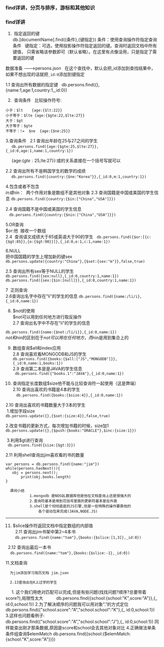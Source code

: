 ### find详讲，分页与排序，游标和其他知识

### find详讲 
1.  指定返回的键  
db.[documentName].find({条件},{键指定}) 
条件：使用查询操作符指定查询条件  
键指定：可选，使用投影操作符指定返回的键。查询时返回文档中所有键值， 只需省略该参数即可（默认省略）。在这里有点像没用，只是指定了需要返回的键

数据准备  --->persons.json  
在这个查找中，默认会把_id添加到查找结果中，如果不想出现的话就把```_id:0```添加到键指定  

1.1 查询出所有数据的指定键  
db.persons.find({},{name:1,age:1,country:1,_id:0})


2.  查询条件  
比较操作符号:  
```
小于：$lt    {age:{$lt:22}}  
小于等于：$lte {age:{$gte:22,$lte:27}}  
大于：$gt  
大于等于：$gte  
不等于：!=  $ne  {age:{$ne:25}}
```

3.查询条件  
2.1 查询出年龄在25与27之间的学生    
      ```db.persons.find({age:{$gte:25,$lte:27}},{_id:0,age:1,name:1,country:1})```
      
      {age:{$gte:25,$lte:27}}:或的关系直接在一个括号写就可以  
      
2.2 查询出所有不是韩国学生的数学的成绩  
    ``` db.persons.find({country:{$ne:"Korea"}},{_id:0,m:1,country:1})```  
    
4.包含或者不包含  
$in或$nin：  两个作用对象是数组不是其他对象
2.3 查询国籍是中国或美国的学生信息
  ```db.persons.find({country:{$in:["China","USA"]}})```  
  
2.4 查询国籍不是中国或美国的学生信息  
    ```db.persons.find({country:{$nin:["China","USA"]}})```  
    
 5.OR查询  
 $or:他  接收一个数组  
 2.4  查询语文成绩大于85或英语大于90的学生  
 ```db.persons.find({$or:[{c:{$gt:85}},{e:{$gt:90}}]},{_id:0,e:1,c:1,name:1})```  
 
 6.NULL  
 把中国国籍的学生上增加新的键sex  
 ```db.persons.update({country:"China"},{$set:{sex:"m"}},false,true)```  
 
 2.5  查询出所有sex等于NULL的学生  
 ```db.persons.find({sex:null},{_id:0,country:1,name:1})```  
 ```db.persons.find({sex:{$in:[null]}},{_id:0,country:1,name:1})```
 
 7  正则查询  
 2.6查询出名字中存在"li"的学生的信息
 ```db.persons.find({name:/li/i},{_id:0,name:1})```  
 
8.  $not的使用  
 $not可以用到任何地方进行取反操作  
 2.7 查询出名字中不存在"li"的学生的信息  
 
 ```db.persons.find({name:{$not:/li/i}},{_id:0,name:1})```  
 $not和$nin的区别在于$not 可以用在任何地方，而$nin是用到集合上的  
 
 9. 数组查询$all和index应用  
 2.8 查询喜欢看MONGODB和JS的学生  
 ```db.persons.find({books:{$all:["JS","MONGODB"]}},{_id:0,name:1,books:1})```  
 2.9 查询第二本是是JAVA的学生信息  
 ``` db.persons.find({"books.1":"JAVA"},{_id:0,name:1})```  
 
 10. 查询指定长度数组$size他不能与比较查询符一起使用（这是弊端）  
  2.10 查询出喜欢的书籍是4本的学生  
  ``` db.persons.find({books:{$size:4}},{_id:0,name:1})```  
  
  2.10 查询出喜欢的书籍数量大于3本的学生  
  1.增加字段size  
  ```db.persons.update({},{$set:{size:4}},false,true)```  
  
  2.改变书籍的更新方式，每次增加书籍的时候，size加1  
  ```db.persons.update({},{$push:{books:"ORACLE"},$inc:{size:1}})```  
  
  3.利用$gt进行查询  
  ``` db.persons.find({size:{$gt:3}})```  
  
  2.11 利用shell查询出jim喜欢看的书的数量  
 ```
 var persons = db.persons.find({name:"jim"})
while(persons.hasNext()){
	obj = persons.next();
        print(obj.books.length)
} 
```


      课间小结
               1.mongodb 是NOSQL数据库但是他在文档查询上还是很强大的
               2.查询符基本是用到花括号里面的更新符基本是在外面
               3.shell是个彻彻底底的JS引擎,但是一些特殊的操作要靠他的
                   各个驱动包来完成(JAVA,NODE.JS)
                   
                   
 ---------------------------------------------------
 11.	$slice操作符返回文档中指定数组的内部值  
   2.11 查询出jim书架中第2~4本书  
   ``` db.persons.find({name:"tom"},{books:{$slice:[1,3]},_id:0})```  
   
   2.12	 查询出最后一本书  
   ``` db.persons.find({name:"tom"},{books:{$slice:-1},_id:0})```
   
11.文档查询  
    
      为jim添加学习简历文档 jim.json 
      
      2.13查询出在K上过学的学生
      
      1. 这个我们用绝对匹配可以完成,但是有些问题(找找问题?顺序?总要带着score?),局限性太大
           db.persons.find({school:{school:"K",score:"A"}},{_ id:0,school:1})
      2.为了解决顺序的问题我可以用对象”.”的方式定位
           db.persons.find({"school.score":"A","school.school":"K"},{_ id:0,school:1})
      3.这样也问题看例子:
 	    db.persons.find({"school.score":"A","school.school":”J”},{_ id:0,school:1})
          同样能查出刚才那条数据,原因是score和school会去其他对象对比
      4.正确做法单条条件组查询$elemMatch
           db.persons.find({school:{$elemMatch:{school:"K",score:"A"}}})

 


